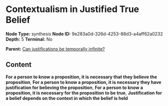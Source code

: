 # Contextualism in Justified True Belief

**Node Type:** synthesis
**Node ID:** 9e283a0d-326d-4253-88d3-a4aff62a0232
**Depth:** 5
**Terminal:** No

**Parent:** [Can justifications be temporally infinite?](can-justifications-be-temporally-infinite-antithesis-0936ba45-e2f2-45db-8b82-1128be2faa35.md)

## Content

**For a person to know a proposition, it is necessary that they believe the proposition**, **For a person to know a proposition, it is necessary they have justification for believing the proposition**, **For a person to know a proposition, it is necessary for the proposition to be true**, **Justification for a belief depends on the context in which the belief is held**
